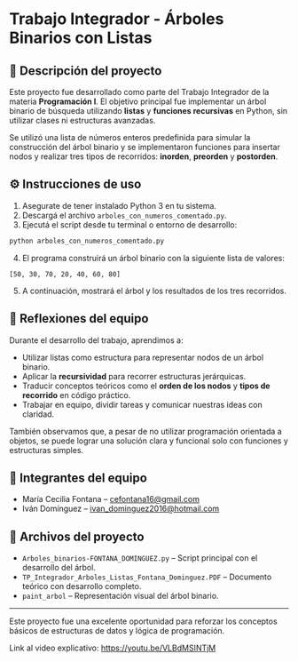 # Trabajo Integrador - Árboles Binarios con Listas

## 📌 Descripción del proyecto

Este proyecto fue desarrollado como parte del Trabajo Integrador de la materia **Programación I**. El objetivo principal fue implementar un árbol binario de búsqueda utilizando **listas** y **funciones recursivas** en Python, sin utilizar clases ni estructuras avanzadas.

Se utilizó una lista de números enteros predefinida para simular la construcción del árbol binario y se implementaron funciones para insertar nodos y realizar tres tipos de recorridos: **inorden**, **preorden** y **postorden**.

## ⚙️ Instrucciones de uso

1. Asegurate de tener instalado Python 3 en tu sistema.
2. Descargá el archivo `arboles_con_numeros_comentado.py`.
3. Ejecutá el script desde tu terminal o entorno de desarrollo:

```bash
python arboles_con_numeros_comentado.py
```

4. El programa construirá un árbol binario con la siguiente lista de valores:

```
[50, 30, 70, 20, 40, 60, 80]
```

5. A continuación, mostrará el árbol y los resultados de los tres recorridos.

## 🧠 Reflexiones del equipo

Durante el desarrollo del trabajo, aprendimos a:

- Utilizar listas como estructura para representar nodos de un árbol binario.
- Aplicar la **recursividad** para recorrer estructuras jerárquicas.
- Traducir conceptos teóricos como el **orden de los nodos** y **tipos de recorrido** en código práctico.
- Trabajar en equipo, dividir tareas y comunicar nuestras ideas con claridad.

También observamos que, a pesar de no utilizar programación orientada a objetos, se puede lograr una solución clara y funcional solo con funciones y estructuras simples.

## 👥 Integrantes del equipo

- María Cecilia Fontana – cefontana16@gmail.com
- Iván Domínguez – ivan_dominguez2016@hotmail.com

## 📁 Archivos del proyecto

- `Arboles_binarios-FONTANA_DOMINGUEZ.py` – Script principal con el desarrollo del árbol.
- `TP_Integrador_Arboles_Listas_Fontana_Dominguez.PDF` – Documento teórico con desarrollo completo.
- `paint_arbol` – Representación visual del árbol binario.

---

Este proyecto fue una excelente oportunidad para reforzar los conceptos básicos de estructuras de datos y lógica de programación.

Link al video explicativo: https://youtu.be/VLBdMSINTjM